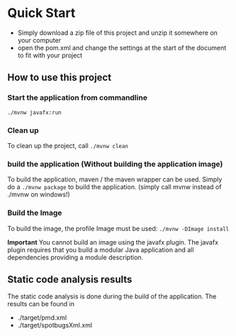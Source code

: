 # Quick Start

- Simply download a zip file of this project and unzip it somewhere on your computer
- open the pom.xml and change the settings at the start of the document to fit with your project

## How to use this project

### Start the application from commandline
```./mvnw javafx:run```

### Clean up

To clean up the project, call
```./mvnw clean```

### build the application (Without building the application image)

To build the application, maven / the maven wrapper can be used. Simply do a
```./mvnw package```
to build the application.
(simply call mvnw instead of ./mvnw on windows!)

### Build the Image

To build the image, the profile Image must be used:
```./mvnw -DImage install```

**Important** You cannot build an image using the javafx plugin. The javafx plugin requires that you build a modular
Java application and all dependencies providing a module description.

## Static code analysis results

The static code analysis is done during the build of the application. The results can be found in
- ./target/pmd.xml
- ./target/spotbugsXml.xml

